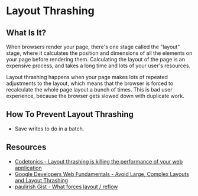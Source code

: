 # Layout Thrashing

## What Is It?

When browsers render your page, there's one stage called the "layout" stage, where it calculates the position and dimensions of all the elements on your page before rendering them. Calculating the layout of the page is an expensive process, and takes a long time and lots of your user's resources.

Layout thrashing happens when your page makes lots of repeated adjustments to the layout, which means that the browser is forced to recalculate the whole page layout a bunch of times. This is bad user experience, because the browser gets slowed down with duplicate work.

## How To Prevent Layout Thrashing

* Save writes to do in a batch.

## Resources

* [Codetonics - Layout thrashing is killing the performance of your web application](https://codetonics.com/javascript/layout-thrashing/)
* [Google Developers Web Fundamentals - Avoid Large, Complex Layouts and Layout Thrashing](https://developers.google.com/web/fundamentals/performance/rendering/avoid-large-complex-layouts-and-layout-thrashing)
* [paulirish Gist - What forces layout / reflow](https://gist.github.com/paulirish/5d52fb081b3570c81e3a)
